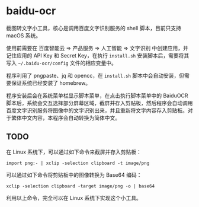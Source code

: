 # baidu-ocr

截图转文字小工具，核心是调用百度文字识别服务的 shell 脚本，目前只支持 macOS 系统。

使用前需要在 百度智能云 => 产品服务 => 人工智能 => 文字识别 中创建应用，并记住应用的 API Key 和 Secret Key，在执行 `install.sh` 安装脚本后，需要将其写入 `~/.baidu-ocr/config` 文件的相应变量中。

程序利用了 pngpaste、jq 和 opencc，在 `install.sh` 脚本中会自动安装，但需要保证系统已经安装了 homebrew。

程序安装后会在系统菜单栏显示脚本菜单，在点击执行脚本菜单中的 BaiduOCR 脚本后，系统会交互选择部分屏幕区域，截屏并存入剪贴板，然后程序会自动调用百度文字识别服务将图像中的文字识别出来，并且重新将文字内容存入剪贴板。对于繁体中文内容，本程序会自动转换为简体中文。


## TODO

在 Linux 系统下，可以通过如下命令来截屏并存入剪贴板：
```
import png:- | xclip -selection clipboard -t image/png
```

可以通过如下命令将剪贴板中的图像转换为 Base64 编码：
```
xclip -selection clipboard -target image/png -o | base64
```
利用以上命令，完全可以在 Linux 系统下实现这个小工具。
